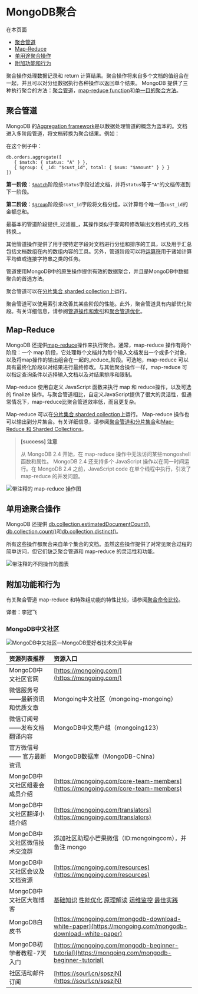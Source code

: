 # MongoDB聚合

在本页面

* [聚合管道](./#aggregation-pipeline)
* [Map-Reduce](./#map-reduce)
* [单用途聚合操作](./#single-purpose-aggregation-operations)
* [附加功能和行为](./#additional-features-and-behaviors)

聚合操作处理数据记录和 return 计算结果。聚合操作将来自多个文档的值组合在一起，并且可以对分组数据执行各种操作以返回单个结果。 MongoDB 提供了三种执行聚合的方法：[聚合管道](./#聚合管道)，[map-reduce function](./#map-reduce)和[单一目的聚合方法](./#单用途聚合操作)。

## 聚合管道

MongoDB 的[Aggregation framework](aggregation-pipeline/)是以数据处理管道的概念为蓝本的。文档进入多阶段管道，将文档转换为聚合结果。例如：

在这个例子中：

```text
db.orders.aggregate([
   { $match: { status: "A" } },
   { $group: { _id: "$cust_id", total: { $sum: "$amount" } } }
])
```

**第一阶段**：[`$match`](./)阶段按`status`字段过滤文档，并将`status`等于`"A"`的文档传递到下一阶段。

**第二阶段**：[`$group`](./)阶段按`cust_id`字段将文档分组，以计算每个唯一值`cust_id`的金额总和。

最基本的管道阶段提供_过滤器_，其操作类似于查询和修改输出文档格式的_文档转换_。

其他管道操作提供了用于按特定字段对文档进行分组和排序的工具，以及用于汇总包括文档数组在内的数组内容的工具。另外，管道阶段可以将[运算符](./)用于诸如计算平均值或连接字符串之类的任务。

管道使用MongoDB中的原生操作提供有效的数据聚合，并且是MongoDB中数据聚合的首选方法。

聚合管道可以在[分片集合 sharded collection](./)上运行。

聚合管道可以使用索引来改善其某些阶段的性能。此外，聚合管道具有内部优化阶段。有关详细信息，请参阅[管道操作和索引](aggregation-pipeline/)和[聚合管道优化](aggregation-pipeline/aggregation-pipeline-optimization.md)。

## Map-Reduce

MongoDB 还提供[map-reduce](map-reduce/)操作来执行聚合。通常，map-reduce 操作有两个阶段：一个 map 阶段，它处理每个文档并为每个输入文档发出一个或多个对象，以及将map操作的输出组合在一起的_reduce_阶段。可选地，map-reduce 可以具有最终化阶段以对结果进行最终修改。与其他聚合操作一样，map-reduce 可以指定查询条件以选择输入文档以及对结果排序和限制。

Map-reduce 使用自定义 JavaScript 函数来执行 map 和 reduce操作，以及可选的 finalize 操作。与聚合管道相比，自定义JavaScript提供了很大的灵活性，但通常情况下，map-reduce比聚合管道效率低，而且更复杂。

Map-reduce 可以在[分片集合 sharded collection](./)上运行。 Map-reduce 操作也可以输出到分片集合。有关详细信息，请参阅[聚合管道和分片集合](aggregation-pipeline/aggregation-pipeline-and-sharded-collections.md)和[Map-Reduce 和 Sharded Collections](map-reduce/map-reduce-and-sharded-collections.md)。

> **\[success\] 注意**
>
> 从 MongoDB 2.4 开始，在 map-reduce 操作中无法访问某些mongoshell 函数和属性。 MongoDB 2.4 还支持多个 JavaScript 操作以在同一时间运行。在 MongoDB 2.4 之前，JavaScript code 在单个线程中执行，引发了 map-reduce 的并发问题。

![&#x5E26;&#x6CE8;&#x91CA;&#x7684; map-reduce &#x64CD;&#x4F5C;&#x56FE;](../.gitbook/assets/map-reduce.bakedsvg.svg)

## 单用途聚合操作

MongoDB 还提供 [db.collection.estimatedDocumentCount\(\)](./), [db.collection.count\(\)](../can-kao/mongo-shell-methods/collection-methods/db-collection-count.md)和[db.collection.distinct\(\)](../can-kao/mongo-shell-methods/collection-methods/db-collection-distinct.md)。

所有这些操作都聚合来自单个集合的文档。虽然这些操作提供了对常见聚合过程的简单访问，但它们缺乏聚合管道和 map-reduce 的灵活性和功能。

![&#x5E26;&#x6CE8;&#x91CA;&#x7684;&#x4E0D;&#x540C;&#x64CD;&#x4F5C;&#x7684;&#x56FE;&#x8868;](../.gitbook/assets/distinct.bakedsvg.svg)

## 附加功能和行为

有关聚合管道 map-reduce 和特殊组功能的特性比较，请参阅[聚合命令比较](aggregation-reference/aggregation-commands-commparison.md)。

译者：李冠飞

### MongoDB中文社区

![MongoDB&#x4E2D;&#x6587;&#x793E;&#x533A;&#x2014;MongoDB&#x7231;&#x597D;&#x8005;&#x6280;&#x672F;&#x4EA4;&#x6D41;&#x5E73;&#x53F0;](https://mongoing.com/wp-content/uploads/2020/09/6de8a4680ef684d-2.png)

| 资源列表推荐 | 资源入口 |
| :--- | :--- |
| MongoDB中文社区官网 | [https://mongoing.com/](https://mongoing.com/) |
| 微信服务号 ——最新资讯和优质文章 | Mongoing中文社区（mongoing-mongoing） |
| 微信订阅号 ——发布文档翻译内容 | MongoDB中文用户组（mongoing123） |
| 官方微信号 —— 官方最新资讯 | MongoDB数据库（MongoDB-China） |
| MongoDB中文社区组委会成员介绍 | [https://mongoing.com/core-team-members](https://mongoing.com/core-team-members) |
| MongoDB中文社区翻译小组介绍 | [https://mongoing.com/translators](https://mongoing.com/translators) |
| MongoDB中文社区微信技术交流群 | 添加社区助理小芒果微信（ID:mongoingcom），并备注 mongo |
| MongoDB中文社区会议及文档资源 | [https://mongoing.com/resources](https://mongoing.com/resources) |
| MongoDB中文社区大咖博客 | [基础知识](https://mongoing.com/basic-knowledge)  [性能优化](https://mongoing.com/performance-optimization)  [原理解读](https://mongoing.com/interpretation-of-principles)  [运维监控](https://mongoing.com/operation-and-maintenance-monitoring)  [最佳实践](https://mongoing.com/best-practices) |
| MongoDB白皮书 | [https://mongoing.com/mongodb-download-white-paper](https://mongoing.com/mongodb-download-white-paper) |
| MongoDB初学者教程-7天入门 | [https://mongoing.com/mongodb-beginner-tutorial](https://mongoing.com/mongodb-beginner-tutorial) |
| 社区活动邮件订阅 | [https://sourl.cn/spszjN](https://sourl.cn/spszjN) |


